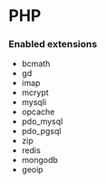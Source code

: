 # PHP

### Enabled extensions
- bcmath
- gd
- imap
- mcrypt
- mysqli
- opcache
- pdo_mysql
- pdo_pgsql
- zip
- redis
- mongodb
- geoip
